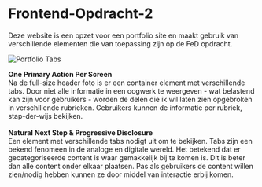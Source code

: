 # Frontend-Opdracht-2

Deze website is een opzet voor een portfolio site en maakt gebruik van verschillende elementen die van toepassing zijn op de FeD opdracht.

![Portfolio Tabs](https://thumbs.gfycat.com/FluidDeliciousCaudata-size_restricted.gif)

<b>One Primary Action Per Screen</b><br>
Na de full-size header foto is er een container element met verschillende tabs. Door niet alle informatie in een oogwerk te weergeven - wat belastend kan zijn voor gebruikers - worden de delen die ik wil laten zien opgebroken in verschillende rubrieken. Gebruikers kunnen de informatie per rubriek, stap-der-wijs bekijken. 
<br><br>
<b>Natural Next Step & Progressive Disclosure</b><br>
Een element met verschillende tabs nodigt uit om te bekijken. Tabs zijn een bekend fenomeen in de analoge en digitale wereld. Het betekend dat er gecategoriseerde content is waar gemakkelijk bij te komen is. Dit is beter dan alle content onder elkaar plaatsen. Pas als gebruikers de content willen zien/nodig hebben kunnen ze door middel van interactie erbij komen. 
<br>


